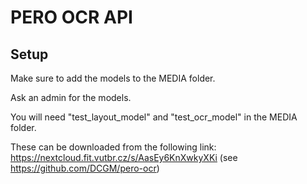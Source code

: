 # PERO OCR API

## Setup 

Make sure to add the models to the MEDIA folder.

Ask an admin for the models.

You will need "test_layout_model" and "test_ocr_model" in the MEDIA folder.

These can be downloaded from the following link:
https://nextcloud.fit.vutbr.cz/s/AasEy6KnXwkyXKi (see https://github.com/DCGM/pero-ocr)